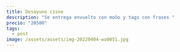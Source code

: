 ```yaml
---
title: Desayuno cisne
description: "Se entrega envuelto con moño y tags con frases "
precio: "28500"
tags:
  - post
image: /assets/assets/img-20220404-wa0051.jpg
---
```

